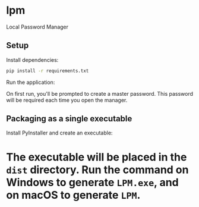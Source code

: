# lpm

Local Password Manager

## Setup

Install dependencies:

```bash
pip install -r requirements.txt
```

Run the application:



On first run, you'll be prompted to create a master password. This password will
be required each time you open the manager.

## Packaging as a single executable

Install PyInstaller and create an executable:


The executable will be placed in the `dist` directory. Run the command on
Windows to generate `LPM.exe`, and on macOS to generate `LPM`.
=======


